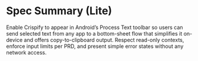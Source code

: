 # Spec Summary (Lite)

Enable Crispify to appear in Android’s Process Text toolbar so users can send selected text from any app to a bottom-sheet flow that simplifies it on-device and offers copy-to-clipboard output. Respect read-only contexts, enforce input limits per PRD, and present simple error states without any network access.

